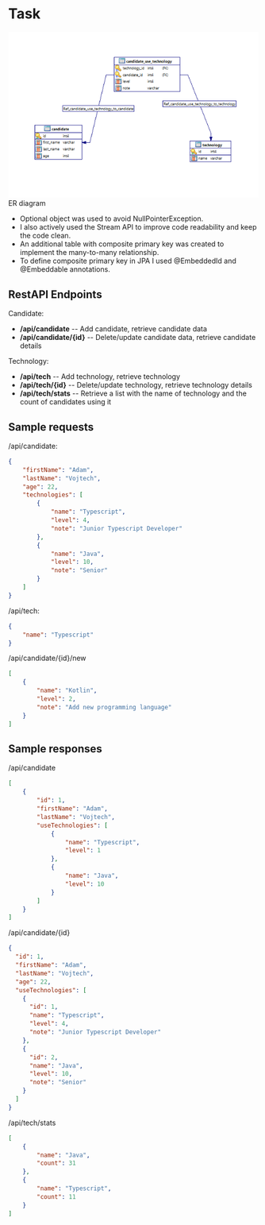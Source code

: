 # Task

![ER diagram](/diagram/erd.png)\
ER diagram

- Optional object was used to avoid NullPointerException. 
- I also actively used the Stream API to improve code readability and keep the code clean. 
- An additional table with composite primary key was created to implement the many-to-many relationship. 
- To define composite primary key in JPA I used @EmbeddedId and @Embeddable annotations.

## RestAPI Endpoints
Candidate:
- **/api/candidate** -- Add candidate, retrieve candidate data
- **/api/candidate/{id}** -- Delete/update candidate data, retrieve candidate details

Technology:
- **/api/tech** -- Add technology, retrieve technology
- **/api/tech/{id}** -- Delete/update technology, retrieve technology details
- **/api/tech/stats** -- Retrieve a list with the name of technology and the count of candidates using it

## Sample requests
/api/candidate:
```json
{
    "firstName": "Adam",
    "lastName": "Vojtech",
    "age": 22,
    "technologies": [
        {
            "name": "Typescript",
            "level": 4,
            "note": "Junior Typescript Developer"
        },
        {
            "name": "Java",
            "level": 10,
            "note": "Senior"
        }
    ]
}
```
/api/tech:
```json
{
    "name": "Typescript"
}
```
/api/candidate/{id}/new
```json
[
    {
        "name": "Kotlin",
        "level": 2,
        "note": "Add new programming language"
    }
]
```
## Sample responses
/api/candidate
```json
[
    {
        "id": 1,
        "firstName": "Adam",
        "lastName": "Vojtech",
        "useTechnologies": [
            {
                "name": "Typescript",
                "level": 1
            },
            {
                "name": "Java",
                "level": 10
            }
        ]
    }
]
```
/api/candidate/{id}
```json
{
  "id": 1,
  "firstName": "Adam",
  "lastName": "Vojtech",
  "age": 22,
  "useTechnologies": [
    {
      "id": 1,
      "name": "Typescript",
      "level": 4,
      "note": "Junior Typescript Developer"
    },
    {
      "id": 2,
      "name": "Java",
      "level": 10,
      "note": "Senior"
    }
  ]
}
```
/api/tech/stats
```json
[
    {
        "name": "Java",
        "count": 31
    },
    {
        "name": "Typescript",
        "count": 11
    }
]
```